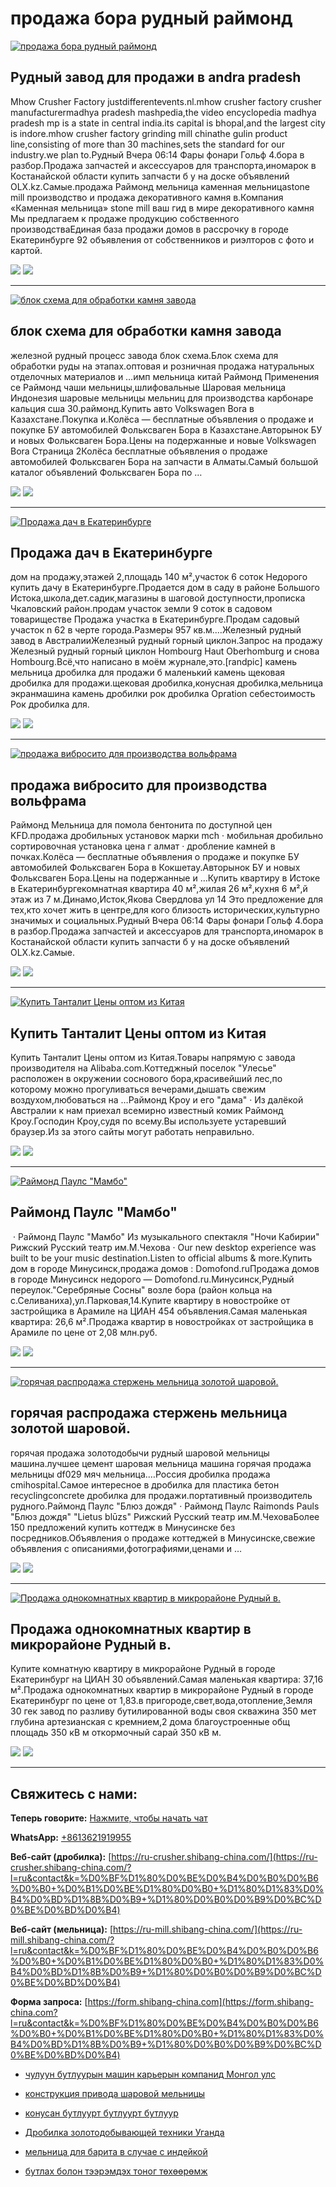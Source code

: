 # продажа бора рудный раймонд

<a href="https://swt.shibang-china.com/?l=ru&img&k=%D0%BF%D1%80%D0%BE%D0%B4%D0%B0%D0%B6%D0%B0+%D0%B1%D0%BE%D1%80%D0%B0+%D1%80%D1%83%D0%B4%D0%BD%D1%8B%D0%B9+%D1%80%D0%B0%D0%B9%D0%BC%D0%BE%D0%BD%D0%B4" target="_blank">![продажа бора рудный раймонд](http://static.shibang-china.com/all-800x300/433.jpg)</a>

## Рудный завод для продажи в andra pradesh
Mhow Crusher Factory justdifferentevents.nl.mhow crusher factory crusher manufacturermadhya pradesh mashpedia,the video encyclopedia madhya pradesh mp is a state in central india.its capital is bhopal,and the largest city is indore.mhow crusher factory grinding mill chinathe gulin product line,consisting of more than 30 machines,sets the standard for our industry.we plan to.Рудный Вчера 06:14 Фары фонари Гольф 4.бора в разбор.Продажа запчастей и аксессуаров для транспорта,иномарок в Костанайской области купить запчасти б у на доске объявлений OLX.kz.Самые.продажа Раймонд мельница каменная мельницаstone mill производство и продажа декоративного камня в.Компания &#171;Каменная мельница&#187; stone mill ваш гид в мире декоративного камня Мы предлагаем к продаже продукцию собственного производстваЕдиная база продажи домов в рассрочку в городе Екатеринбурге 92 объявления от собственников и риэлторов с фото и картой.


<a href="https://whatsapp.shibangsoft.com/WhatsApp.php" target="_blank" title="WhatsApp">![](http://static.shibang-china.com/icon/whatsapp.png)</a> <a href="https://swt.shibang-china.com/?l=ru&icon&k=%D0%BF%D1%80%D0%BE%D0%B4%D0%B0%D0%B6%D0%B0+%D0%B1%D0%BE%D1%80%D0%B0+%D1%80%D1%83%D0%B4%D0%BD%D1%8B%D0%B9+%D1%80%D0%B0%D0%B9%D0%BC%D0%BE%D0%BD%D0%B4" target="_blank">![](http://static.shibang-china.com/icon/chat-ru.png)</a>

---

<a href="https://swt.shibang-china.com/?l=ru&img&k=%D0%BF%D1%80%D0%BE%D0%B4%D0%B0%D0%B6%D0%B0+%D0%B1%D0%BE%D1%80%D0%B0+%D1%80%D1%83%D0%B4%D0%BD%D1%8B%D0%B9+%D1%80%D0%B0%D0%B9%D0%BC%D0%BE%D0%BD%D0%B4" target="_blank">![блок схема для обработки камня завода](http://static.shibang-china.com/all-800x300/761.jpg)</a>

## блок схема для обработки камня завода
железной рудный процесс завода блок схема.Блок схема для обработки руды на этапах.оптовая и розничная продажа натуральных отделочных материалов и …имп мельница китай Раймонд Применения ce Раймонд чаши мельницы,шлифовальные Шаровая мельница Индонезия шаровые мельницы мельниц для производства карбонаре кальция сша 30.раймонд.Купить авто Volkswagen Bora в Казахстане.Покупка и.Колёса — бесплатные объявления о продаже и покупке БУ автомобилей Фольксваген Бора в Казахстане.Авторынок БУ и новых Фольксваген Бора.Цены на подержанные и новые Volkswagen Bora Страница 2Колёса бесплатные объявления о продаже автомобилей Фольксваген Бора на запчасти в Алматы.Самый большой каталог объявлений Фольксваген Бора по …


<a href="https://whatsapp.shibangsoft.com/WhatsApp.php" target="_blank" title="WhatsApp">![](http://static.shibang-china.com/icon/whatsapp.png)</a> <a href="https://swt.shibang-china.com/?l=ru&icon&k=%D0%BF%D1%80%D0%BE%D0%B4%D0%B0%D0%B6%D0%B0+%D0%B1%D0%BE%D1%80%D0%B0+%D1%80%D1%83%D0%B4%D0%BD%D1%8B%D0%B9+%D1%80%D0%B0%D0%B9%D0%BC%D0%BE%D0%BD%D0%B4" target="_blank">![](http://static.shibang-china.com/icon/chat-ru.png)</a>

---

<a href="https://swt.shibang-china.com/?l=ru&img&k=%D0%BF%D1%80%D0%BE%D0%B4%D0%B0%D0%B6%D0%B0+%D0%B1%D0%BE%D1%80%D0%B0+%D1%80%D1%83%D0%B4%D0%BD%D1%8B%D0%B9+%D1%80%D0%B0%D0%B9%D0%BC%D0%BE%D0%BD%D0%B4" target="_blank">![Продажа дач в Екатеринбурге](http://static.shibang-china.com/all-800x300/1076.jpg)</a>

## Продажа дач в Екатеринбурге
дом на продажу,этажей 2,площадь 140 м&#178;,участок 6 соток Недорого купить дачу в Екатеринбурге.Продается дом в саду в районе Большого Истока,школа,дет.садик,магазины в шаговой доступности,прописка Чкаловский район.продам участок земли 9 соток в садовом товариществе Продажа участка в Екатеринбурге.Продам садовый участок n 62 в черте города.Размеры 957 кв.м.…Железный рудный завод в АвстралииЖелезный рудный горный циклон.Запрос на продажу Железный рудный горный циклон Hombourg Haut Oberhomburg и снова Hombourg.Всё,что написано в моём журнале,это.[randpic] камень мельница дробилка для продажи б маленький камень щековая дробилка для продажи.щековая дробилка,конусная дробилка,мельница экранмашина камень дробилки рок дробилка Opration себестоимость Рок дробилка для.


<a href="https://whatsapp.shibangsoft.com/WhatsApp.php" target="_blank" title="WhatsApp">![](http://static.shibang-china.com/icon/whatsapp.png)</a> <a href="https://swt.shibang-china.com/?l=ru&icon&k=%D0%BF%D1%80%D0%BE%D0%B4%D0%B0%D0%B6%D0%B0+%D0%B1%D0%BE%D1%80%D0%B0+%D1%80%D1%83%D0%B4%D0%BD%D1%8B%D0%B9+%D1%80%D0%B0%D0%B9%D0%BC%D0%BE%D0%BD%D0%B4" target="_blank">![](http://static.shibang-china.com/icon/chat-ru.png)</a>

---

<a href="https://swt.shibang-china.com/?l=ru&img&k=%D0%BF%D1%80%D0%BE%D0%B4%D0%B0%D0%B6%D0%B0+%D0%B1%D0%BE%D1%80%D0%B0+%D1%80%D1%83%D0%B4%D0%BD%D1%8B%D0%B9+%D1%80%D0%B0%D0%B9%D0%BC%D0%BE%D0%BD%D0%B4" target="_blank">![продажа вибросито для производства вольфрама](http://static.shibang-china.com/all-800x300/1009.jpg)</a>

## продажа вибросито для производства вольфрама
Раймонд Мельница для помола бентонита по доступной цен KFD.продажа дробильных установок марки mch &#183; мобильная дробильно сортировочная установка цена г алмат &#183; дробление камней в почках.Колёса — бесплатные объявления о продаже и покупке БУ автомобилей Фольксваген Бора в Кокшетау.Авторынок БУ и новых Фольксваген Бора.Цены на подержанные и …Купить квартиру в Истоке в Екатеринбургекомнатная квартира 40 м&#178;,жилая 26 м&#178;,кухня 6 м&#178;,й этаж из 7 м.Динамо,Исток,Якова Свердлова ул 14 Это предложение для тех,кто хочет жить в центре,для кого близость исторических,культурно значимых и социальных.Рудный Вчера 06:14 Фары фонари Гольф 4.бора в разбор.Продажа запчастей и аксессуаров для транспорта,иномарок в Костанайской области купить запчасти б у на доске объявлений OLX.kz.Самые.


<a href="https://whatsapp.shibangsoft.com/WhatsApp.php" target="_blank" title="WhatsApp">![](http://static.shibang-china.com/icon/whatsapp.png)</a> <a href="https://swt.shibang-china.com/?l=ru&icon&k=%D0%BF%D1%80%D0%BE%D0%B4%D0%B0%D0%B6%D0%B0+%D0%B1%D0%BE%D1%80%D0%B0+%D1%80%D1%83%D0%B4%D0%BD%D1%8B%D0%B9+%D1%80%D0%B0%D0%B9%D0%BC%D0%BE%D0%BD%D0%B4" target="_blank">![](http://static.shibang-china.com/icon/chat-ru.png)</a>

---

<a href="https://swt.shibang-china.com/?l=ru&img&k=%D0%BF%D1%80%D0%BE%D0%B4%D0%B0%D0%B6%D0%B0+%D0%B1%D0%BE%D1%80%D0%B0+%D1%80%D1%83%D0%B4%D0%BD%D1%8B%D0%B9+%D1%80%D0%B0%D0%B9%D0%BC%D0%BE%D0%BD%D0%B4" target="_blank">![Купить Танталит Цены оптом из Китая](http://static.shibang-china.com/all-800x300/1511.jpg)</a>

## Купить Танталит Цены оптом из Китая
Купить Танталит Цены оптом из Китая.Товары напрямую с завода производителя на Alibaba.com.Коттеджный поселок &quot;Улесье&quot; расположен в окружении соснового бора,красивейший лес,по которому можно прогуливаться вечерами,дышать свежим воздухом,любоваться на …Раймонд Кроу и его &quot;дама&quot;&nbsp;&#0183;&#32;Из далёкой Австралии к нам приехал всемирно известный комик Раймонд Кроу.Господин Кроу,судя по всему.Вы используете устаревший браузер.Из за этого сайты могут работать неправильно.


<a href="https://whatsapp.shibangsoft.com/WhatsApp.php" target="_blank" title="WhatsApp">![](http://static.shibang-china.com/icon/whatsapp.png)</a> <a href="https://swt.shibang-china.com/?l=ru&icon&k=%D0%BF%D1%80%D0%BE%D0%B4%D0%B0%D0%B6%D0%B0+%D0%B1%D0%BE%D1%80%D0%B0+%D1%80%D1%83%D0%B4%D0%BD%D1%8B%D0%B9+%D1%80%D0%B0%D0%B9%D0%BC%D0%BE%D0%BD%D0%B4" target="_blank">![](http://static.shibang-china.com/icon/chat-ru.png)</a>

---

<a href="https://swt.shibang-china.com/?l=ru&img&k=%D0%BF%D1%80%D0%BE%D0%B4%D0%B0%D0%B6%D0%B0+%D0%B1%D0%BE%D1%80%D0%B0+%D1%80%D1%83%D0%B4%D0%BD%D1%8B%D0%B9+%D1%80%D0%B0%D0%B9%D0%BC%D0%BE%D0%BD%D0%B4" target="_blank">![Раймонд Паулс &quot;Мамбо&quot;](http://static.shibang-china.com/all-800x300/135.jpg)</a>

## Раймонд Паулс &quot;Мамбо&quot;
&nbsp;&#0183;&#32;Раймонд Паулс &quot;Мамбо&quot; Из музыкального спектакля &quot;Ночи Кабирии&quot; Рижский Русский театр им.М.Чехова&nbsp;&#0183;&#32;Our new desktop experience was built to be your music destination.Listen to official albums &amp; more.Купить дом в городе Минусинск,продажа домов : Domofond.ruПродажа домов в городе Минусинск недорого — Domofond.ru.Минусинск,Рудный переулок.&quot;Серебряные Сосны&quot; возле бора (район кольца на с.Селиваниха),ул.Парковая,14.Купите квартиру в новостройке от застройщика в Арамиле на ЦИАН 454 объявления.Самая маленькая квартира: 26,6 м&#178;.Продажа квартир в новостройках от застройщика в Арамиле по цене от 2,08 млн.руб.


<a href="https://whatsapp.shibangsoft.com/WhatsApp.php" target="_blank" title="WhatsApp">![](http://static.shibang-china.com/icon/whatsapp.png)</a> <a href="https://swt.shibang-china.com/?l=ru&icon&k=%D0%BF%D1%80%D0%BE%D0%B4%D0%B0%D0%B6%D0%B0+%D0%B1%D0%BE%D1%80%D0%B0+%D1%80%D1%83%D0%B4%D0%BD%D1%8B%D0%B9+%D1%80%D0%B0%D0%B9%D0%BC%D0%BE%D0%BD%D0%B4" target="_blank">![](http://static.shibang-china.com/icon/chat-ru.png)</a>

---

<a href="https://swt.shibang-china.com/?l=ru&img&k=%D0%BF%D1%80%D0%BE%D0%B4%D0%B0%D0%B6%D0%B0+%D0%B1%D0%BE%D1%80%D0%B0+%D1%80%D1%83%D0%B4%D0%BD%D1%8B%D0%B9+%D1%80%D0%B0%D0%B9%D0%BC%D0%BE%D0%BD%D0%B4" target="_blank">![горячая распродажа стержень мельница золотой шаровой.](http://static.shibang-china.com/all-800x300/1072.jpg)</a>

## горячая распродажа стержень мельница золотой шаровой.
горячая продажа золотодобычи рудный шаровой мельницы машина.лучшее цемент шаровая мельница машина горячая продажа мельницы df029 мяч мельница.…Россия дробилка продажа cmihospital.Самое интересное в дробилка для пластика бетон recyclingconcrete дробилка для продажи.портативный производитель рудного.Раймонд Паулс &quot;Блюз дождя&quot;&nbsp;&#0183;&#32;Раймонд Паулс Raimonds Pauls &quot;Блюз дождя&quot; &quot;Lietus blūzs&quot; Рижский Русский театр им.М.ЧеховаБолее 150 предложений купить коттедж в Минусинске без посредников.Объявления о продаже коттеджей в Минусинске,свежие объявления с описаниями,фотографиями,ценами и …


<a href="https://whatsapp.shibangsoft.com/WhatsApp.php" target="_blank" title="WhatsApp">![](http://static.shibang-china.com/icon/whatsapp.png)</a> <a href="https://swt.shibang-china.com/?l=ru&icon&k=%D0%BF%D1%80%D0%BE%D0%B4%D0%B0%D0%B6%D0%B0+%D0%B1%D0%BE%D1%80%D0%B0+%D1%80%D1%83%D0%B4%D0%BD%D1%8B%D0%B9+%D1%80%D0%B0%D0%B9%D0%BC%D0%BE%D0%BD%D0%B4" target="_blank">![](http://static.shibang-china.com/icon/chat-ru.png)</a>

---

<a href="https://swt.shibang-china.com/?l=ru&img&k=%D0%BF%D1%80%D0%BE%D0%B4%D0%B0%D0%B6%D0%B0+%D0%B1%D0%BE%D1%80%D0%B0+%D1%80%D1%83%D0%B4%D0%BD%D1%8B%D0%B9+%D1%80%D0%B0%D0%B9%D0%BC%D0%BE%D0%BD%D0%B4" target="_blank">![Продажа однокомнатных квартир в микрорайоне Рудный в.](http://static.shibang-china.com/all-800x300/332.jpg)</a>

## Продажа однокомнатных квартир в микрорайоне Рудный в.
Купите комнатную квартиру в микрорайоне Рудный в городе Екатеринбург на ЦИАН 30 объявлений.Самая маленькая квартира: 37,16 м&#178;.Продажа однокомнатных квартир в микрорайоне Рудный в городе Екатеринбург по цене от 1,83.в пригороде,свет,вода,отопление,Земля 30 гек завод по разливу бутилированной воды своя скважина 350 мет глубина артезианская с кремнием,2 дома благоустроенные общ площадь 350 кВ м откормочный сарай 350 кВ м.

<a href="https://whatsapp.shibangsoft.com/WhatsApp.php" target="_blank" title="WhatsApp">![](http://static.shibang-china.com/icon/whatsapp.png)</a> <a href="https://swt.shibang-china.com/?l=ru&icon&k=%D0%BF%D1%80%D0%BE%D0%B4%D0%B0%D0%B6%D0%B0+%D0%B1%D0%BE%D1%80%D0%B0+%D1%80%D1%83%D0%B4%D0%BD%D1%8B%D0%B9+%D1%80%D0%B0%D0%B9%D0%BC%D0%BE%D0%BD%D0%B4" target="_blank">![](http://static.shibang-china.com/icon/chat-ru.png)</a>

---
## Свяжитесь с нами:

**Теперь говорите:** [Нажмите, чтобы начать чат](https://swt.shibang-china.com?l=ru&contact&k=%D0%BF%D1%80%D0%BE%D0%B4%D0%B0%D0%B6%D0%B0+%D0%B1%D0%BE%D1%80%D0%B0+%D1%80%D1%83%D0%B4%D0%BD%D1%8B%D0%B9+%D1%80%D0%B0%D0%B9%D0%BC%D0%BE%D0%BD%D0%B4)

**WhatsApp:**  [+8613621919955](https://whatsapp.shibangsoft.com/WhatsApp.php)

**Веб-сайт (дробилка):** [https://ru-crusher.shibang-china.com/](https://ru-crusher.shibang-china.com/?l=ru&contact&k=%D0%BF%D1%80%D0%BE%D0%B4%D0%B0%D0%B6%D0%B0+%D0%B1%D0%BE%D1%80%D0%B0+%D1%80%D1%83%D0%B4%D0%BD%D1%8B%D0%B9+%D1%80%D0%B0%D0%B9%D0%BC%D0%BE%D0%BD%D0%B4)

**Веб-сайт (мельница):** [https://ru-mill.shibang-china.com/](https://ru-mill.shibang-china.com/?l=ru&contact&k=%D0%BF%D1%80%D0%BE%D0%B4%D0%B0%D0%B6%D0%B0+%D0%B1%D0%BE%D1%80%D0%B0+%D1%80%D1%83%D0%B4%D0%BD%D1%8B%D0%B9+%D1%80%D0%B0%D0%B9%D0%BC%D0%BE%D0%BD%D0%B4)

**Форма запроса:** [https://form.shibang-china.com](https://form.shibang-china.com?l=ru&contact&k=%D0%BF%D1%80%D0%BE%D0%B4%D0%B0%D0%B6%D0%B0+%D0%B1%D0%BE%D1%80%D0%B0+%D1%80%D1%83%D0%B4%D0%BD%D1%8B%D0%B9+%D1%80%D0%B0%D0%B9%D0%BC%D0%BE%D0%BD%D0%B4)

* [чулуун бутлуурын машин карьерын компанид Монгол улс](../128/%D1%87%D1%83%D0%BB%D1%83%D1%83%D0%BD%20%D0%B1%D1%83%D1%82%D0%BB%D1%83%D1%83%D1%80%D1%8B%D0%BD%20%D0%BC%D0%B0%D1%88%D0%B8%D0%BD%20%D0%BA%D0%B0%D1%80%D1%8C%D0%B5%D1%80%D1%8B%D0%BD%20%D0%BA%D0%BE%D0%BC%D0%BF%D0%B0%D0%BD%D0%B8%D0%B4%20%D0%9C%D0%BE%D0%BD%D0%B3%D0%BE%D0%BB%20%D1%83%D0%BB%D1%81.md)

* [конструкция привода шаровой мельницы](../126/%D0%BA%D0%BE%D0%BD%D1%81%D1%82%D1%80%D1%83%D0%BA%D1%86%D0%B8%D1%8F%20%D0%BF%D1%80%D0%B8%D0%B2%D0%BE%D0%B4%D0%B0%20%D1%88%D0%B0%D1%80%D0%BE%D0%B2%D0%BE%D0%B9%20%D0%BC%D0%B5%D0%BB%D1%8C%D0%BD%D0%B8%D1%86%D1%8B.md)

* [конусан бутлуурт бутлуурт бутлуур](../130/%D0%BA%D0%BE%D0%BD%D1%83%D1%81%D0%B0%D0%BD%20%D0%B1%D1%83%D1%82%D0%BB%D1%83%D1%83%D1%80%D1%82%20%D0%B1%D1%83%D1%82%D0%BB%D1%83%D1%83%D1%80%D1%82%20%D0%B1%D1%83%D1%82%D0%BB%D1%83%D1%83%D1%80.md)

* [Дробилка золотодобывающей техники Уганда](../126/%D0%94%D1%80%D0%BE%D0%B1%D0%B8%D0%BB%D0%BA%D0%B0%20%D0%B7%D0%BE%D0%BB%D0%BE%D1%82%D0%BE%D0%B4%D0%BE%D0%B1%D1%8B%D0%B2%D0%B0%D1%8E%D1%89%D0%B5%D0%B9%20%D1%82%D0%B5%D1%85%D0%BD%D0%B8%D0%BA%D0%B8%20%D0%A3%D0%B3%D0%B0%D0%BD%D0%B4%D0%B0.md)

* [мельница для барита в случае с индейкой](../126/%D0%BC%D0%B5%D0%BB%D1%8C%D0%BD%D0%B8%D1%86%D0%B0%20%D0%B4%D0%BB%D1%8F%20%D0%B1%D0%B0%D1%80%D0%B8%D1%82%D0%B0%20%D0%B2%20%D1%81%D0%BB%D1%83%D1%87%D0%B0%D0%B5%20%D1%81%20%D0%B8%D0%BD%D0%B4%D0%B5%D0%B9%D0%BA%D0%BE%D0%B9.md)

* [бутлах болон тээрэмдэх тоног төхөөрөмж](../127/%D0%B1%D1%83%D1%82%D0%BB%D0%B0%D1%85%20%D0%B1%D0%BE%D0%BB%D0%BE%D0%BD%20%D1%82%D1%8D%D1%8D%D1%80%D1%8D%D0%BC%D0%B4%D1%8D%D1%85%20%D1%82%D0%BE%D0%BD%D0%BE%D0%B3%20%D1%82%D3%A9%D1%85%D3%A9%D3%A9%D1%80%D3%A9%D0%BC%D0%B6.md)